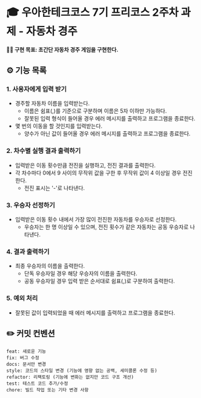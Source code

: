 # 🎓 우아한테크코스 7기 프리코스 2주차 과제 - 자동차 경주
#### 🏃‍♀️ 구현 목표: 초간단 자동차 경주 게임을 구현한다.

## ⚙️ 기능 목록
### 1. 사용자에게 입력 받기
- 경주할 자동차 이름을 입력받는다.
    - 이름은 쉼표(,)를 기준으로 구분하며 이름은 5자 이하만 가능하다.
    - 잘못된 입력 형식이 들어올 경우 에러 메시지를 출력하고 프로그램을 종료한다.
- 몇 번의 이동을 할 것인지를 입력받는다.
    - 양수가 아닌 값이 들어올 경우 에러 메시지를 출력하고 프로그램을 종료한다.

### 2. 차수별 실행 결과 출력하기
- 입력받은 이동 횟수만큼 전진을 실행하고, 전진 결과를 출력한다.
- 각 차수마다 0에서 9 사이의 무작위 값을 구한 후 무작위 값이 4 이상일 경우 전진한다.
    - 전진 표시는 '-'로 나타낸다.

### 3. 우승자 선정하기
- 입력받은 이동 횟수 내에서 가장 많이 전진한 자동차를 우승자로 선정한다.
    - 우승자는 한 명 이상일 수 있으며, 전진 횟수가 같은 자동차는 공동 우승자로 나타낸다.

### 4. 결과 출력하기
- 최종 우승자의 이름을 출력한다.
    - 단독 우승자일 경우 해당 우승자의 이름을 출력한다.
    - 공동 우승자일 경우 입력 받은 순서대로 쉼표(,)로 구분하여 출력한다.

### 5. 예외 처리
- 잘못된 값이 입력되었을 때 에러 메시지를 출력하고 프로그램을 종료한다.



## ✏️ 커밋 컨벤션
```
feat: 새로운 기능
fix: 버그 수정
docs: 문서만 변경
style: 코드의 스타일 변경 (기능에 영향 없는 공백, 세미콜론 수정 등)
refactor: 리팩토링 (기능에 변화는 없지만 코드 구조 개선)
test: 테스트 코드 추가/수정
chore: 빌드 작업 또는 기타 변경 사항
```
